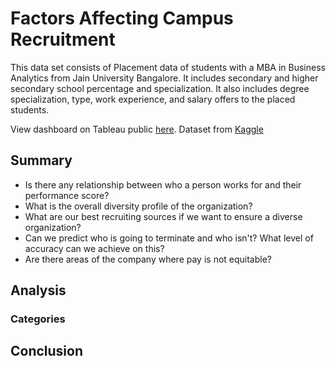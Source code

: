 # Factors Affecting Campus Recruitment

This data set consists of Placement data of students with a MBA in Business Analytics from Jain University Bangalore. It includes secondary and higher secondary school percentage and specialization. It also includes degree specialization, type, work experience, and salary offers to the placed students.

View dashboard on Tableau public [here](). Dataset from [Kaggle](https://www.kaggle.com/benroshan/factors-affecting-campus-placement)

## Summary
* Is there any relationship between who a person works for and their performance score?
* What is the overall diversity profile of the organization?
* What are our best recruiting sources if we want to ensure a diverse organization?
* Can we predict who is going to terminate and who isn't? What level of accuracy can we achieve on this?
* Are there areas of the company where pay is not equitable?

## Analysis
### Categories


## Conclusion 
